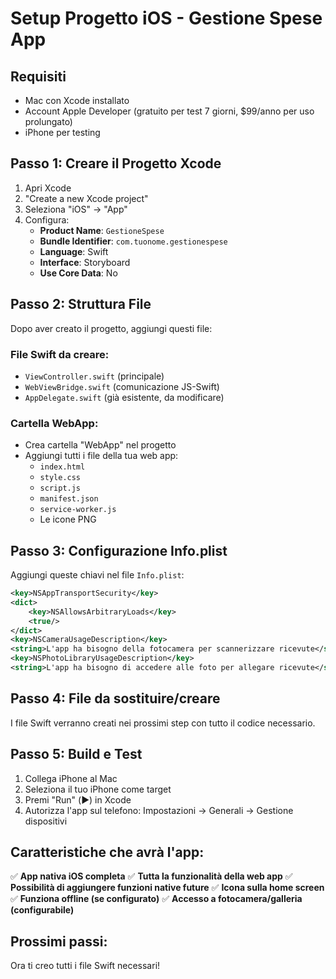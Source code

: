 # Setup Progetto iOS - Gestione Spese App

## Requisiti
- Mac con Xcode installato
- Account Apple Developer (gratuito per test 7 giorni, $99/anno per uso prolungato)
- iPhone per testing

## Passo 1: Creare il Progetto Xcode

1. Apri Xcode
2. "Create a new Xcode project"
3. Seleziona "iOS" → "App"
4. Configura:
   - **Product Name**: `GestioneSpese`
   - **Bundle Identifier**: `com.tuonome.gestionespese`
   - **Language**: Swift
   - **Interface**: Storyboard
   - **Use Core Data**: No

## Passo 2: Struttura File

Dopo aver creato il progetto, aggiungi questi file:

### File Swift da creare:
- `ViewController.swift` (principale)
- `WebViewBridge.swift` (comunicazione JS-Swift)
- `AppDelegate.swift` (già esistente, da modificare)

### Cartella WebApp:
- Crea cartella "WebApp" nel progetto
- Aggiungi tutti i file della tua web app:
  - `index.html`
  - `style.css`
  - `script.js`
  - `manifest.json`
  - `service-worker.js`
  - Le icone PNG

## Passo 3: Configurazione Info.plist

Aggiungi queste chiavi nel file `Info.plist`:

```xml
<key>NSAppTransportSecurity</key>
<dict>
    <key>NSAllowsArbitraryLoads</key>
    <true/>
</dict>
<key>NSCameraUsageDescription</key>
<string>L'app ha bisogno della fotocamera per scannerizzare ricevute</string>
<key>NSPhotoLibraryUsageDescription</key>
<string>L'app ha bisogno di accedere alle foto per allegare ricevute</string>
```

## Passo 4: File da sostituire/creare

I file Swift verranno creati nei prossimi step con tutto il codice necessario.

## Passo 5: Build e Test

1. Collega iPhone al Mac
2. Seleziona il tuo iPhone come target
3. Premi "Run" (▶️) in Xcode
4. Autorizza l'app sul telefono: Impostazioni → Generali → Gestione dispositivi

## Caratteristiche che avrà l'app:

✅ **App nativa iOS completa**
✅ **Tutta la funzionalità della web app**
✅ **Possibilità di aggiungere funzioni native future**
✅ **Icona sulla home screen**
✅ **Funziona offline (se configurato)**
✅ **Accesso a fotocamera/galleria (configurabile)**

## Prossimi passi:
Ora ti creo tutti i file Swift necessari!